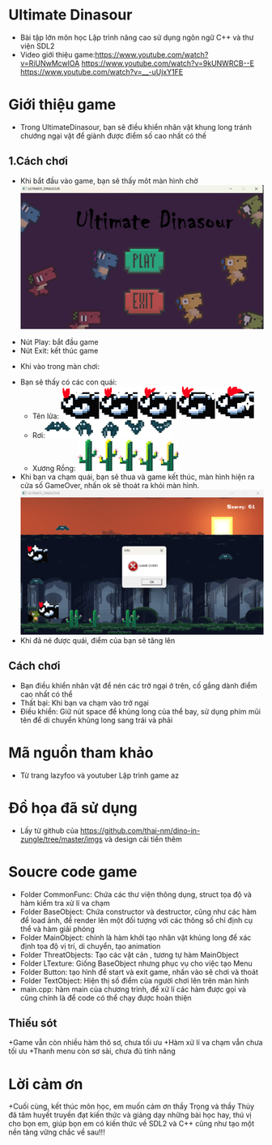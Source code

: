 # Ultimate Dinasour
- Bài tập lớn môn học Lập trình nâng cao sử dụng ngôn ngữ C++ và thư viện SDL2
- Video giới thiệu game:<https://www.youtube.com/watch?v=RiUNwMcwlOA> <https://www.youtube.com/watch?v=9kUNWRCB--E> <https://www.youtube.com/watch?v=__-uUjxY1FE>
# Giới thiệu game
- Trong UltimateDinasour, bạn sẽ điều khiển nhân vật khung long tránh chướng ngại vật để giành được điểm số cao nhất có thế 
## 1.Cách chơi
- Khi bắt đầu vào game, bạn sẽ thấy môt màn hình chờ ![menu](https://github.com/vietsosad/ultimate-dinosaur/blob/master/DINASOUR/Turtorial/Screenshot%202024-04-26%20230304.png)
+ Nút Play: bắt đầu game
+ Nút Exit: kết thúc game
- Khi vào trong màn chơi:
+ Bạn sẽ thấy có các con quái:
   + Tên lửa: ![Rocket](https://github.com/vietsosad/ultimate-dinosaur/blob/master/DINASOUR/imgs/enemy/rocket_.png) 
   + Rơi:![Bat](https://github.com/vietsosad/ultimate-dinosaur/blob/master/DINASOUR/imgs/enemy/bat.png)
   + Xương Rồng: ![catus](https://github.com/vietsosad/ultimate-dinosaur/blob/master/DINASOUR/imgs/enemy/cactus.png) 
+ Khi bạn va chạm quái, bạn sẽ thua và game kết thúc, màn hình hiện ra cửa số GameOver, nhấn ok sẽ thoát ra khỏi màn hình. ![Over](https://github.com/vietsosad/ultimate-dinosaur/blob/master/DINASOUR/Turtorial/Screenshot%202024-04-26%20230345.png)
+ Khi đã né được quái, điểm của bạn sẽ tăng lên
## Cách chơi
- Bạn điều khiển nhân vật để nén các trở ngại ở trên, cố gắng dành điểm cao nhất có thể
- Thất bại: Khi bạn va chạm vào trở ngại
- Điều khiển: Giữ nút space để khủng long của thể bay, sử dụng phím mũi tên để di chuyển khủng long sang trái và phải
# Mã nguồn tham khảo 
- Từ trang lazyfoo và youtuber Lập trình game az
# Đồ họa đã sử dụng
- Lấy từ github của <https://github.com/thai-nm/dino-in-zungle/tree/master/imgs> và design cải tiến thêm
# Soucre code game
+ Folder CommonFunc: Chứa các thư viện thông dụng, struct tọa độ và hàm kiểm tra xử lí va chạm
+ Folder BaseObject: Chứa constructor và destructor, cũng như các hàm để load ảnh, để render lên một đối tượng với các thông số chỉ định cụ thể và hàm giải phóng
+ Folder MainObject: chính là hàm khởi tạo nhân vật khủng long để xác định tọa độ vị trí, di chuyển, tạo animation
+ Folder ThreatObjects: Tạo các vật cản , tương tự hàm MainObject
+ Folder LTexture:  Giống BaseObject nhưng phục vụ cho việc tạo Menu 
+ Folder Button: tạo hình để start và exit game, nhấn vào sẽ chơi và thoát
+ Folder TextObject: Hiện thị số điểm của người chơi lên trên màn hình
+ main.cpp: hàm main của chương trình, để xử lí các hàm được gọi và cũng chính là để code có thể chạy được hoàn thiện
## Thiếu sót
+Game vẫn còn nhiều hàm thô sơ, chưa tối ưu
+Hàm xử lí va chạm vẫn chưa tối ưu
+Thanh menu còn sơ sài, chưa đủ tính năng
  # Lời cảm ơn
  +Cuối cùng, kết thúc môn học, em muốn cảm ơn thầy Trọng và thầy Thủy đã tâm huyết truyền đạt kiến thức và giảng dạy những bài học hay, thú vị cho bọn em, giúp bọn em có kiến thức về SDL2 và C++ cũng như tạo một nền tảng vững chắc về sau!!!
